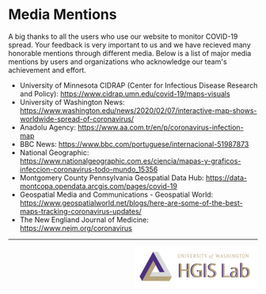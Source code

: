 # Media Mentions

A big thanks to all the users who use our website to monitor COVID-19 spread. Your feedback is very important to us and we have recieved many honorable mentions through different media. Below is a list of major media mentions by users and organizations who acknowledge our team's achievement and effort.

-   University of Minnesota CIDRAP (Center for Infectious Disease Research and Policy): <https://www.cidrap.umn.edu/covid-19/maps-visuals>
-   University of Washington News: <https://www.washington.edu/news/2020/02/07/interactive-map-shows-worldwide-spread-of-coronavirus/>
-   Anadolu Agency: <https://www.aa.com.tr/en/p/coronavirus-infection-map>
-   BBC News: <https://www.bbc.com/portuguese/internacional-51987873>
-   National Geographic: <https://www.nationalgeographic.com.es/ciencia/mapas-y-graficos-infeccion-coronavirus-todo-mundo_15356>
-   Montgomery County Pennsylvania Geospatial Data Hub: <https://data-montcopa.opendata.arcgis.com/pages/covid-19>
-   Geospatial Media and Communications - Geospatial World: <https://www.geospatialworld.net/blogs/here-are-some-of-the-best-maps-tracking-coronavirus-updates/>
-   The New Engliand Journal of Medicine: <https://www.nejm.org/coronavirus>

* * *

<img src="img/logo-bkp.png" width="250px" align="right" />
